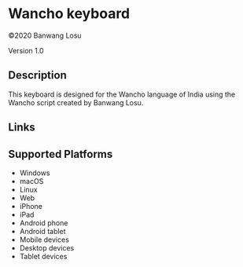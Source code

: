 Wancho keyboard
==============

©2020 Banwang Losu

Version 1.0

Description
-----------

This keyboard is designed for the Wancho language of India using the Wancho script created by Banwang Losu.

Links
-----

Supported Platforms
-------------------
 * Windows
 * macOS
 * Linux
 * Web
 * iPhone
 * iPad
 * Android phone
 * Android tablet
 * Mobile devices
 * Desktop devices
 * Tablet devices

